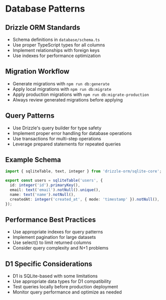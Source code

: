 # Database Patterns

## Drizzle ORM Standards
- Schema definitions in `database/schema.ts`
- Use proper TypeScript types for all columns
- Implement relationships with foreign keys
- Use indexes for performance optimization

## Migration Workflow
- Generate migrations with `npm run db:generate`
- Apply local migrations with `npm run db:migrate`
- Apply production migrations with `npm run db:migrate-production`
- Always review generated migrations before applying

## Query Patterns
- Use Drizzle's query builder for type safety
- Implement proper error handling for database operations
- Use transactions for multi-step operations
- Leverage prepared statements for repeated queries

## Example Schema
```typescript
import { sqliteTable, text, integer } from 'drizzle-orm/sqlite-core';

export const users = sqliteTable('users', {
  id: integer('id').primaryKey(),
  email: text('email').notNull().unique(),
  name: text('name').notNull(),
  createdAt: integer('created_at', { mode: 'timestamp' }).notNull(),
});
```

## Performance Best Practices
- Use appropriate indexes for query patterns
- Implement pagination for large datasets
- Use select() to limit returned columns
- Consider query complexity and N+1 problems

## D1 Specific Considerations
- D1 is SQLite-based with some limitations
- Use appropriate data types for D1 compatibility
- Test queries locally before production deployment
- Monitor query performance and optimize as needed